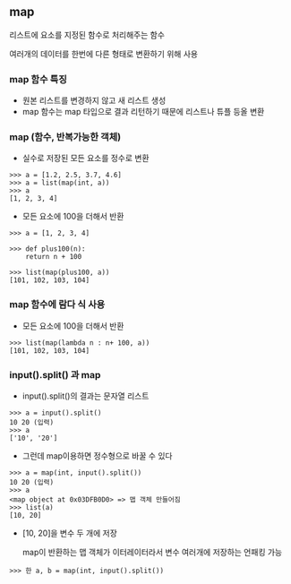 ## map

리스트에 요소를 지정된 함수로 처리해주는 함수

여러개의 데이터를 한번에 다른 형태로 변환하기 위해 사용

### map 함수 특징

- 원본 리스트를 변경하지 않고 새 리스트 생성
- map 함수는 map 타입으로 결과 리턴하기 때문에 리스트나 튜플 등올 변환

### map (함수, 반복가능한 객체)

- 실수로 저장된 모든 요소를 정수로 변환

~~~
>>> a = [1.2, 2.5, 3.7, 4.6]
>>> a = list(map(int, a)) 
>>> a
[1, 2, 3, 4]
~~~

- 모든 요소에 100을 더해서 반환

~~~
>>> a = [1, 2, 3, 4]

>>> def plus100(n):
	return n + 100
	
>>> list(map(plus100, a))
[101, 102, 103, 104]
~~~

### map 함수에 람다 식 사용

- 모든 요소에 100을 더해서 반환

~~~
>>> list(map(lambda n : n+ 100, a))
[101, 102, 103, 104]
~~~

### input().split() 과 map

- input().split()의 결과는 문자열 리스트

~~~
>>> a = input().split()
10 20 (입력)
>>> a
['10', '20']
~~~

- 그런데 map이용하면 정수형으로 바꿀 수 있다

~~~
>>> a = map(int, input().split())
10 20 (입력)
>>> a
<map object at 0x03DFB0D0> => 맵 객체 만들어짐
>>> list(a)
[10, 20]
~~~

- [10, 20]을 변수 두 개에 저장

  map이 반환하는 맵 객체가 이터레이터라서 변수 여러개에 저장하는 언패킹 가능

~~~
>>> 한 a, b = map(int, input().split())
~~~

